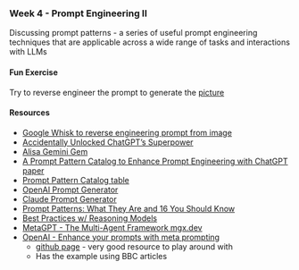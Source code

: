 ### Week 4 - Prompt Engineering II
Discussing prompt patterns - a series of useful prompt engineering techniques that are applicable across a wide range of tasks and interactions with LLMs

#### Fun Exercise
Try to reverse engineer the prompt to generate the [picture](japanese-picture.png)

#### Resources
* [Google Whisk to reverse engineering prompt from image](https://labs.google/fx/tools/whisk)
* [Accidentally Unlocked ChatGPT’s Superpower](https://medium.com/lets-code-future/after-1-000-failed-prompts-i-accidentally-unlocked-chatgpts-superpower-923eb67a3240)
 * [Alisa Gemini Gem](https://gemini.google.com/gem/b06970268e52)  
* [A Prompt Pattern Catalog to Enhance Prompt Engineering with ChatGPT paper](https://arxiv.org/pdf/2302.11382.pdf)
* [Prompt Pattern Catalog table](prompt-paper-table.pdf)
* [OpenAI Prompt Generator](https://platform.openai.com/docs/guides/prompt-generation)
* [Claude Prompt Generator](https://console.anthropic.com/dashboard)
* [Prompt Patterns: What They Are and 16 You Should Know](https://www.prompthub.us/blog/prompt-patterns-what-they-are-and-16-you-should-know)
* [Best Practices w/ Reasoning Models](https://www.prompthub.us/blog/prompt-engineering-with-reasoning-models)
* [MetaGPT - The Multi-Agent Framework mgx.dev](https://github.com/geekan/MetaGPT)
* [OpenAI - Enhance your prompts with meta prompting](https://cookbook.openai.com/examples/enhance_your_prompts_with_meta_prompting)
  *   [github page](https://github.com/openai/openai-cookbook/blob/main/examples/Enhance_your_prompts_with_meta_prompting.ipynb) - very good resource to play around with
  *   Has the example using BBC articles
